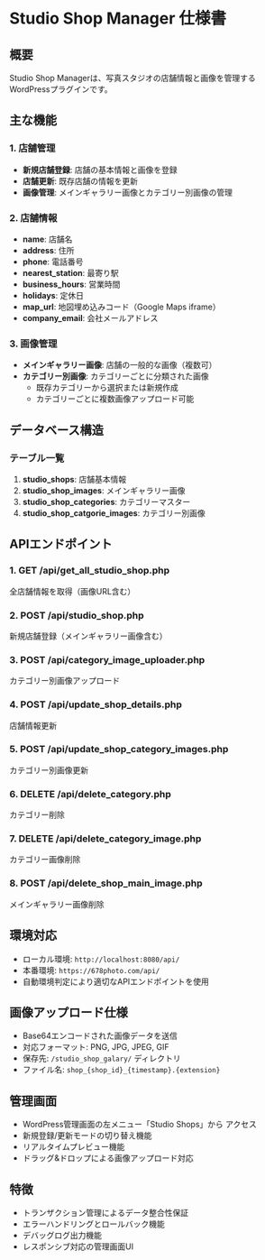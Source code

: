 # Studio Shop Manager 仕様書

## 概要
Studio Shop Managerは、写真スタジオの店舗情報と画像を管理するWordPressプラグインです。

## 主な機能

### 1. 店舗管理
- **新規店舗登録**: 店舗の基本情報と画像を登録
- **店舗更新**: 既存店舗の情報を更新
- **画像管理**: メインギャラリー画像とカテゴリー別画像の管理

### 2. 店舗情報
- **name**: 店舗名
- **address**: 住所
- **phone**: 電話番号
- **nearest_station**: 最寄り駅
- **business_hours**: 営業時間
- **holidays**: 定休日
- **map_url**: 地図埋め込みコード（Google Maps iframe）
- **company_email**: 会社メールアドレス

### 3. 画像管理
- **メインギャラリー画像**: 店舗の一般的な画像（複数可）
- **カテゴリー別画像**: カテゴリーごとに分類された画像
  - 既存カテゴリーから選択または新規作成
  - カテゴリーごとに複数画像アップロード可能

## データベース構造

### テーブル一覧
1. **studio_shops**: 店舗基本情報
2. **studio_shop_images**: メインギャラリー画像
3. **studio_shop_categories**: カテゴリーマスター
4. **studio_shop_catgorie_images**: カテゴリー別画像

## APIエンドポイント

### 1. GET /api/get_all_studio_shop.php
全店舗情報を取得（画像URL含む）

### 2. POST /api/studio_shop.php
新規店舗登録（メインギャラリー画像含む）

### 3. POST /api/category_image_uploader.php
カテゴリー別画像アップロード

### 4. POST /api/update_shop_details.php
店舗情報更新

### 5. POST /api/update_shop_category_images.php
カテゴリー別画像更新

### 6. DELETE /api/delete_category.php
カテゴリー削除

### 7. DELETE /api/delete_category_image.php
カテゴリー画像削除

### 8. POST /api/delete_shop_main_image.php
メインギャラリー画像削除

## 環境対応
- ローカル環境: `http://localhost:8080/api/`
- 本番環境: `https://678photo.com/api/`
- 自動環境判定により適切なAPIエンドポイントを使用

## 画像アップロード仕様
- Base64エンコードされた画像データを送信
- 対応フォーマット: PNG, JPG, JPEG, GIF
- 保存先: `/studio_shop_galary/` ディレクトリ
- ファイル名: `shop_{shop_id}_{timestamp}.{extension}`

## 管理画面
- WordPress管理画面の左メニュー「Studio Shops」から アクセス
- 新規登録/更新モードの切り替え機能
- リアルタイムプレビュー機能
- ドラッグ&ドロップによる画像アップロード対応

## 特徴
- トランザクション管理によるデータ整合性保証
- エラーハンドリングとロールバック機能
- デバッグログ出力機能
- レスポンシブ対応の管理画面UI